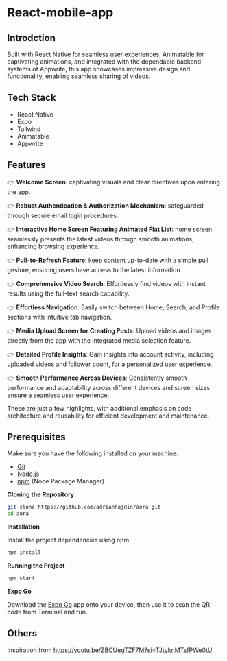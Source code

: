 # React-mobile-app

## Introdction

Built with React Native for seamless user experiences, Animatable for captivating animations, and integrated with the dependable backend systems of Appwrite, 
this app showcases impressive design and functionality, enabling seamless sharing of videos.

## Tech Stack

- React Native
- Expo
- Tailwind
- Animatable
- Appwrite

## Features

👉 **Welcome Screen**: captivating visuals and clear directives upon entering the app.

👉 **Robust Authentication & Authorization Mechanism**: safeguarded through secure email login procedures.

👉 **Interactive Home Screen Featuring Animated Flat List**: home screen seamlessly presents the latest videos through smooth animations, enhancing browsing experience.

👉 **Pull-to-Refresh Feature**: keep content up-to-date with a simple pull gesture, ensuring users have access to the latest information.

👉 **Comprehensive Video Search**: Effortlessly find videos with instant results using the full-text search capability.

👉 **Effortless Navigation**: Easily switch between Home, Search, and Profile sections with intuitive tab navigation.

👉 **Media Upload Screen for Creating Posts**: Upload videos and images directly from the app with the integrated media selection feature.

👉 **Detailed Profile Insights**: Gain insights into account activity, including uploaded videos and follower count, for a personalized user experience.

👉 **Smooth Performance Across Devices**: Consistently smooth performance and adaptability across different devices and screen sizes ensure a seamless user experience.

These are just a few highlights, with additional emphasis on code architecture and reusability for efficient development and maintenance.


## Prerequisites

Make sure you have the following installed on your machine:

- [Git](https://git-scm.com/)
- [Node.js](https://nodejs.org/en)
- [npm](https://www.npmjs.com/) (Node Package Manager)

**Cloning the Repository**

```bash
git clone https://github.com/adrianhajdin/aora.git
cd aora
```
**Installation**

Install the project dependencies using npm:

```bash
npm install
```

**Running the Project**

```bash
npm start
```

**Expo Go**

Download the [Expo Go](https://expo.dev/go) app onto your device, then use it to scan the QR code from Terminal and run.

## Others
Inspiration from https://youtu.be/ZBCUegTZF7M?si=TJtyknMTsfPWe0tU
